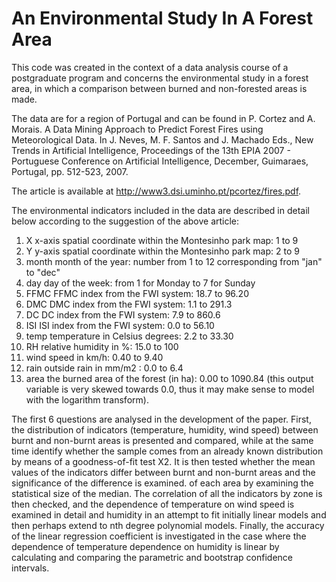 # An Environmental Study In A Forest Area
This code was created in the context of a data analysis course of a postgraduate program and concerns the environmental study in a forest area, in which a comparison between burned and non-forested areas is made.

The data are for a region of Portugal and can be found in P. Cortez and A. Morais. A Data Mining Approach to Predict Forest Fires using Meteorological Data. In J. Neves, M. F.
Santos and J. Machado Eds., New Trends in Artificial Intelligence, Proceedings of the 13th EPIA 2007 - Portuguese Conference on Artificial Intelligence, December, Guimaraes, Portugal, pp. 512-523, 2007.

The article is available at http://www3.dsi.uminho.pt/pcortez/fires.pdf. 

The environmental indicators included in the data are described in detail below according to the suggestion of the above article: 
1. X x-axis spatial coordinate within the Montesinho park map: 1 to 9
2. Y y-axis spatial coordinate within the Montesinho park map: 2 to 9
3. month month of the year: number from 1 to 12 corresponding from "jan" to "dec"
4. day day of the week: from 1 for Monday to 7 for Sunday
5. FFMC FFMC index from the FWI system: 18.7 to 96.20
6. DMC DMC index from the FWI system: 1.1 to 291.3
7. DC DC index from the FWI system: 7.9 to 860.6
8. ISI ISI index from the FWI system: 0.0 to 56.10
9. temp temperature in Celsius degrees: 2.2 to 33.30
10. RH relative humidity in %: 15.0 to 100
11. wind speed in km/h: 0.40 to 9.40
12. rain outside rain in mm/m2 : 0.0 to 6.4
13. area the burned area of the forest (in ha): 0.00 to 1090.84
(this output variable is very skewed towards 0.0, thus it may
make sense to model with the logarithm transform).
 
 
The first 6 questions are analysed in the development of the paper. First, the distribution of indicators (temperature, humidity, wind speed) between burnt and non-burnt areas is presented and compared, while at the same time
identify whether the sample comes from an already known distribution by means of a goodness-of-fit test X2. It is then tested whether the mean values of the indicators differ between burnt and non-burnt areas and the significance of the difference is examined. 
of each area by examining the statistical size of the median. The correlation of all the indicators by zone is then checked, and the dependence of temperature on wind speed is examined in detail 
and humidity in an attempt to fit initially linear models and then perhaps extend to nth degree polynomial models. Finally, the accuracy of the linear regression coefficient is investigated in the case where the dependence of
temperature dependence on humidity is linear by calculating and comparing the parametric and bootstrap confidence intervals. 